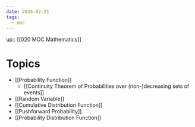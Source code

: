 ```yaml
---
date: 2024-02-23
tags:
  - moc
---
```

up:: [[020 MOC Mathematics]]
# Topics
- [[Probability Function]]
	- [[Continuity Theorem of Probabilities over (non-)decreasing sets of events]]
- [[Random Variable]]
- [[Cumulative Distribution Function]]
- [[Pushforward Probability]]
- [[Probability Distribution Function]]